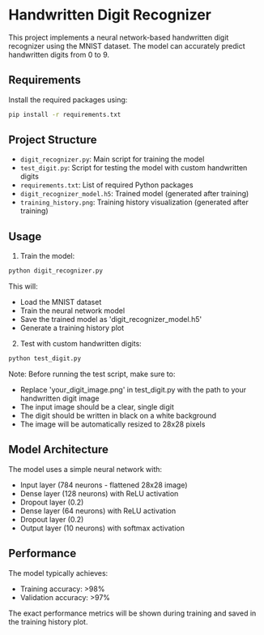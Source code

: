# Handwritten Digit Recognizer

This project implements a neural network-based handwritten digit recognizer using the MNIST dataset. The model can accurately predict handwritten digits from 0 to 9.

## Requirements

Install the required packages using:
```bash
pip install -r requirements.txt
```

## Project Structure

- `digit_recognizer.py`: Main script for training the model
- `test_digit.py`: Script for testing the model with custom handwritten digits
- `requirements.txt`: List of required Python packages
- `digit_recognizer_model.h5`: Trained model (generated after training)
- `training_history.png`: Training history visualization (generated after training)

## Usage

1. Train the model:
```bash
python digit_recognizer.py
```
This will:
- Load the MNIST dataset
- Train the neural network model
- Save the trained model as 'digit_recognizer_model.h5'
- Generate a training history plot

2. Test with custom handwritten digits:
```bash
python test_digit.py
```
Note: Before running the test script, make sure to:
- Replace 'your_digit_image.png' in test_digit.py with the path to your handwritten digit image
- The input image should be a clear, single digit
- The digit should be written in black on a white background
- The image will be automatically resized to 28x28 pixels

## Model Architecture

The model uses a simple neural network with:
- Input layer (784 neurons - flattened 28x28 image)
- Dense layer (128 neurons) with ReLU activation
- Dropout layer (0.2)
- Dense layer (64 neurons) with ReLU activation
- Dropout layer (0.2)
- Output layer (10 neurons) with softmax activation

## Performance

The model typically achieves:
- Training accuracy: >98%
- Validation accuracy: >97%

The exact performance metrics will be shown during training and saved in the training history plot. 